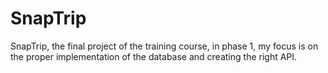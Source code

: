 # SnapTrip
SnapTrip, the final project of the training course, in phase 1, my focus is on the proper implementation of the database and creating the right API.
